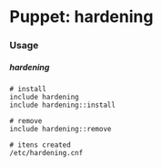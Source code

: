 # Puppet: hardening


### Usage

##### hardening

    # install
    include hardening
    include hardening::install

    # remove
    include hardening::remove

    # itens created
    /etc/hardening.cnf

